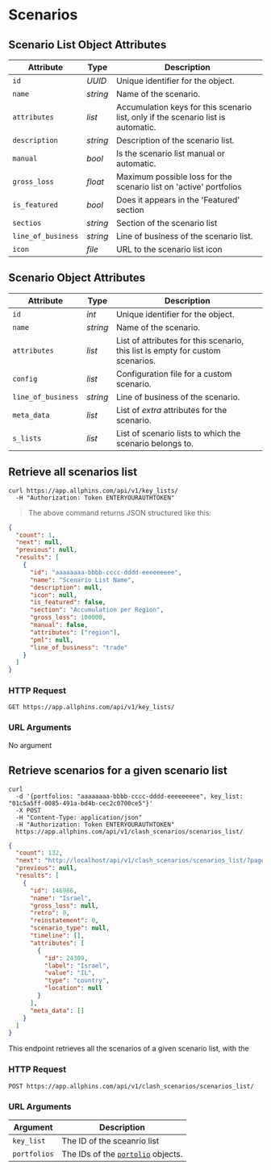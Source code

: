 # Scenarios

## Scenario List Object Attributes

| Attribute          | Type     | Description                                                                       |
| ------------------ | -------- | --------------------------------------------------------------------------------- |
| `id`               | _UUID_   | Unique identifier for the object.                                                 |
| `name`             | _string_ | Name of the scenario.                                                             |
| `attributes`       | _list_   | Accumulation keys for this scenario list, only if the scenario list is automatic. |
| `description`      | _string_ | Description of the scenario list.                                                 |
| `manual`           | _bool_   | Is the scenario list manual or automatic.                                         |
| `gross_loss`       | _float_  | Maximum possible loss for the scenario list on 'active' portfolios                |
| `is_featured`      | _bool_   | Does it appears in the 'Featured' section                                         |
| `sectios`          | _string_ | Section of the scenario list                                                      |
| `line_of_business` | _string_ | Line of business of the scenario list.                                            |
| `icon`             | _file_   | URL to the scenario list icon                                                     |

## Scenario Object Attributes

| Attribute          | Type     | Description                                                                    |
| ------------------ | -------- | ------------------------------------------------------------------------------ |
| `id`               | _int_    | Unique identifier for the object.                                              |
| `name`             | _string_ | Name of the scenario.                                                          |
| `attributes`       | _list_   | List of attributes for this scenario, this list is empty for custom scenarios. |
| `config`           | _list_   | Configuration file for a custom scenario.                                      |
| `line_of_business` | _string_ | Line of business of the scenario.                                              |
| `meta_data`        | _list_   | List of _extra_ attributes for the scenario.                                   |
| `s_lists`          | _list_   | List of scenario lists to which the scenario belongs to.                       |

## Retrieve all scenarios list

```shell
curl https://app.allphins.com/api/v1/key_lists/
  -H "Authorization: Token ENTERYOURAUTHTOKEN"
```

> The above command returns JSON structured like this:

```json
{
  "count": 1,
  "next": null,
  "previous": null,
  "results": [
    {
      "id": "aaaaaaaa-bbbb-cccc-dddd-eeeeeeeee",
      "name": "Scenario List Name",
      "description": null,
      "icon": null,
      "is_featured": false,
      "section": "Accumulation per Region",
      "gross_loss": 100000,
      "manual": false,
      "attributes": ["region"],
      "pml": null,
      "line_of_business": "trade"
    }
  ]
}
```

### HTTP Request

`GET https://app.allphins.com/api/v1/key_lists/`

### URL Arguments

No argument

## Retrieve scenarios for a given scenario list

```shell
curl
  -d '{portfolios: "aaaaaaaa-bbbb-cccc-dddd-eeeeeeeee", key_list: "01c5a5ff-0085-491a-bd4b-cec2c0700ce5"}'
  -X POST
  -H "Content-Type: application/json"
  -H "Authorization: Token ENTERYOURAUTHTOKEN"
  https://app.allphins.com/api/v1/clash_scenarios/scenarios_list/
```

```json
{
  "count": 132,
  "next": "http://localhost/api/v1/clash_scenarios/scenarios_list/?page=2",
  "previous": null,
  "results": [
    {
      "id": 146986,
      "name": "Israel",
      "gross_loss": null,
      "retro": 0,
      "reinstatement": 0,
      "scenario_type": null,
      "timeline": [],
      "attributes": [
        {
          "id": 24309,
          "label": "Israel",
          "value": "IL",
          "type": "country",
          "location": null
        }
      ],
      "meta_data": []
    }
  ]
}
```

This endpoint retrieves all the scenarios of a given scenario list, with the

### HTTP Request

`POST https://app.allphins.com/api/v1/clash_scenarios/scenarios_list/`

### URL Arguments

| Argument     | Description                                      |
| ------------ | ------------------------------------------------ |
| `key_list`   | The ID of the sceanrio list                      |
| `portfolios` | The IDs of the [`portolio`](#portolios) objects. |
